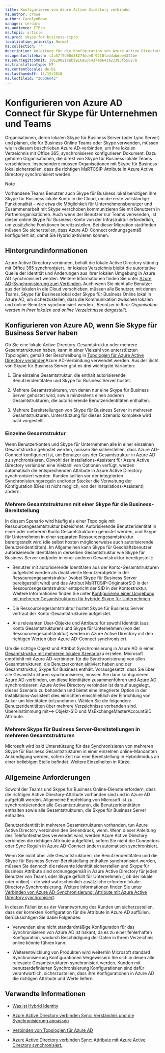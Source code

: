 ```yaml
---
title: Konfigurieren von Azure Active Directory verbinden
ms.author: crowe
author: CarolynRowe
manager: serdars
ms.audience: ITPro
ms.topic: article
ms.prod: skype-for-business-itpro
localization_priority: Normal
ms.collection: ''
description: Anleitung für die Konfiguration von Azure Active Directory verbinden in einer hybridumgebung.
ms.openlocfilehash: c2a57f9b58d88274dde8f9218faddabdee4342be
ms.sourcegitcommit: 30620021ceba916a505437ab641a23393f55827a
ms.translationtype: MT
ms.contentlocale: de-DE
ms.lasthandoff: 11/15/2018
ms.locfileid: "26536042"
---
```

# <a name="configure-azure-ad-connect-for-skype-for-business-and-teams"></a>Konfigurieren von Azure AD Connect für Skype für Unternehmen und Teams 
 
Organisationen, deren lokalen Skype für Business Server (oder Lync Server) und planen, die für Business Online Teams oder Skype verwenden, müssen wie in diesem beschrieben Azure AD-verbinden, um ihre lokalen Verzeichnis mit Office 365, synchronisieren konfigurieren Dokument.  Dazu gehören Organisationen, die direkt von Skype für Business lokale Teams verschieben. Insbesondere müssen Organisationen mit Skype für Business lokal sicherstellen, dass die richtigen MsRTCSIP-Attribute in Azure Active Directory synchronisiert werden. 

> [!NOTE]
> Vorhandene Teams Benutzer auch Skype für Business lokal benötigen ihre Skype für Business lokale Konto in die Cloud, um die erste vollständige Funktionalität – wie etwa die Möglichkeit für Unternehmensbenutzer und Zusammenarbeit mit Skype verschoben kommunizieren Sie mit Benutzern in Partnerorganisationen. Auch wenn der Benutzer nur Teams verwenden, ist dieser online Skype für Business-Konto von der Infrastruktur erforderlich, um zusätzliche Funktionen bereitzustellen.  Bei dieser Migration stattfinden müssen Sie sicherstellen, dass Azure AD-Connect ordnungsgemäß konfiguriert ist, damit Sie Hybrid aktivieren können.
 

## <a name="background-information"></a>Hintergrundinformationen

Azure Active Directory verbinden, behält die lokale Active Directory ständig mit Office 365 synchronisiert.  Ihr lokales Verzeichnis bleibt die autoritative Quelle der Identität und Änderungen aus Ihrer lokalen Umgebung in Azure AD synchronisiert werden. Weitere Informationen finden Sie unter [Azure AD-Synchronisierung zum Verbinden](https://docs.microsoft.com/en-us/azure/active-directory/hybrid/how-to-connect-sync-whatis).  Auch wenn Sie nicht alle Benutzer aus der lokalen in die Cloud verschieben, müssen alle Benutzer, mit denen Teams, Skype für Business lokal oder Skype für Business Online lokal in Azure AD, um sicherzustellen, dass die Kommunikation zwischen lokalen und online-Benutzer synchronisiert werden . *Benutzer in Ihrer Organisation werden in Ihrer lokalen und online Verzeichnisse dargestellt.*


## <a name="configuring-azure-ad-when-you-have-skype-for-business-server"></a>Konfigurieren von Azure AD, wenn Sie Skype für Business Server haben 

Ob Sie eine lokale Active Directory-Gesamtstruktur oder mehrere Gesamtstrukturen haben, kann in einer Vielzahl von unterstützten Topologien, gemäß der Beschreibung in [Topologien für Azure Active Directory verbinden](https://docs.microsoft.com/en-us/azure/active-directory/hybrid/plan-connect-topologies)Azure AD-Verbindung verwendet werden.  Aus der Sicht von Skype für Business Server gibt es drei wichtigste Varianten: 

1. Eine einzelne Gesamtstruktur, die enthält autorisierende Benutzeridentitäten und Skype für Business Server hostet. 

2. Mehrere Gesamtstrukturen, von denen nur eine Skype für Business Server gehostet wird, sowie mindestens einen anderen Gesamtstrukturen, die autorisierende Benutzeridentitäten enthalten. 

3. Mehrere Bereitstellungen von Skype für Business Server in mehreren Gesamtstrukturen. Unterstützung für dieses Szenario komplexe wird bald vorgestellt.

### <a name="single-forest"></a>Einzelne Gesamtstruktur 

Wenn Benutzerkonten und Skype für Unternehmen alle in einer einzelnen Gesamtstruktur gehostet werden, müssen Sie sicherstellen, dass Azure AD-Connect konfiguriert ist, um Benutzer aus der Gesamtstruktur in Azure AD zu synchronisieren.  Obwohl der Installations-Assistent für Azure Active Directory verbinden eine Vielzahl von Optionen verfügt, werden automatisch die entsprechenden Attribute in Azure Active Directory synchronisiert werden. Kunden sollten vor der integrierten Synchronisierungsregeln und/oder Stecker die Verwaltung der Konfiguration (Dies ist nicht möglich, von der Installations-Assistent) ändern.  

### <a name="multiple-forests-with-one-skype-for-business-deployment"></a>Mehrere Gesamtstrukturen mit einer Skype für die Business-Bereitstellung 

In diesem Szenario wird häufig als einer Topologie mit Ressourcengesamtstruktur bezeichnet. Autorisierende Benutzeridentität in einer oder mehreren Konto Gesamtstrukturen gehostet werden, und Skype für Unternehmen in einer separaten Ressourcengesamtstruktur bereitgestellt wird (die selbst hosten möglicherweise auch autorisierende Benutzeridentitäten). Im Allgemeinen kann Skype für Geschäftsbenutzer autorisierende Identitäten in derselben Gesamtstruktur wie Skype für Business Server und/oder in einer anderen Gesamtstruktur bereitgestellt: 

- Benutzer mit autorisierende Identitäten aus der Konto-Gesamtstrukturen aufgelistet werden als deaktivierte Benutzerobjekte in der Ressourcengesamtstruktur (wobei Skype für Business Server bereitgestellt wird) und das Attribut MsRTCSIP-OriginatorSID in der Ressourcengesamtstruktur entspricht der SID in der Kontostruktur. Weitere Informationen finden Sie unter [Konfigurieren einer Umgebung mit mehreren Gesamtstrukturen für hybride Skype für Unternehmen](configure-a-multi-forest-environment-for-hybrid.md).

- Die Ressourcengesamtstruktur hostet Skype für Business Server vertraut der Konto-Gesamtstrukturen aufgelistet.  

- Alle relevanten User-Objekte und Attribute für sowohl Identität (aus Konto Gesamtstrukturen) und Skype für Unternehmen (von der Ressourcengesamtstruktur) werden in Azure Active Directory mit den richtigen Werten über Azure AD-Connect synchronisiert.  

 Um die richtige Objekt und Attribut Synchronisierung in Azure AD in einer [Gesamtstruktur mit mehreren lokalen Szenario](configure-a-multi-forest-environment-for-hybrid.md)zu erzielen, Microsoft empfiehlt mit Azure AD-verbinden für die Synchronisierung von allen Gesamtstrukturen, die Benutzerkonten aktiviert haben und der Gesamtstruktur, Skype für Business enthält.  Vorausgesetzt, dass Sie über alle Gesamtstrukturen synchronisieren, müssen Sie dann konfigurieren Azure AD-verbinden, um diese Identitäten zusammenführen und Azure AD synchronisieren. Azure Active Directory verbinden ist darauf ausgelegt, dieses Szenario zu behandeln und bietet eine integrierte Option in der Installations-Assistent dies einrichten einschließlich der Einrichtung von Anker um Identitäten teilzunehmen.  Wählen Sie die folgenden: Benutzeridentitäten über mehrere Verzeichnisse vorhanden sind. Übereinstimmung mit--> Objekt-SID und MsExchangeMasterAccountSID Attribute.


### <a name="multiple-skype-for-business-server-deployments-in-multiple-forests"></a>Mehrere Skype für Business Server-Bereitstellungen in mehreren Gesamtstrukturen 

Microsoft wird bald Unterstützung für das Synchronisieren von mehreren Skype für Business Gesamtstrukturen in einer einzelnen online-Mandanten Ankündigung werden, sofern Zeit nur eine Bereitstellung in Hybridmodus an einer beliebigen Stelle befindet. Weitere Einzelheiten in Kürze. 

## <a name="general-requirements"></a>Allgemeine Anforderungen 

Sowohl der Teams und Skype für Business Online-Dienste erfordern, dass die richtigen Active Directory-Attribute vorhanden sind und in Azure AD aufgefüllt werden.  Allgemeine Empfehlung von Microsoft ist zu synchronisierenden alle Gesamtstrukturen, die Benutzeridentitäten enthalten sowie alle Gesamtstrukturen, die Skype für Business Server enthalten.

 Benutzeridentität in mehreren Gesamtstrukturen vorhanden, tun Azure Active Directory verbinden den Seriendruck, wenn. Wenn dieser Anleitung des Telefonfestnetzes verwendet wird, werden Azure Active Directory verbinden die richtigen Attribute aufgeführt, sofern Sie nicht die Connectors oder Sync Regeln in Azure AD-Connect ändern automatisch synchronisiert. 
  
Wenn Sie nicht über alle Gesamtstrukturen, die Benutzeridentitäten und die Skype für Business Server-Bereitstellung enthalten synchronisiert werden, müssen Sie dennoch die relevante Identität sicherstellen und Skype für Business Attribute sind ordnungsgemäß in Azure Active Directory für jeden Benutzer von Teams oder Skype gefüllt für Unternehmen (, ob der lokale oder online) – die wird wahrscheinlich zusätzliche erfordern lokale-Directory-Synchronisierung. Weitere Informationen finden Sie unter [Verbinden von Azure AD-Synchronisierung: Attribute mit Azure Active Directory synchronisiert](https://docs.microsoft.com/en-us/azure/active-directory/hybrid/reference-connect-sync-attributes-synchronized).

In diesen Fällen ist es der Verantwortung des Kunden um sicherzustellen, dass der korrekten Konfiguration für die Attribute in Azure AD auffüllen. Berücksichtigen Sie dabei Folgendes: 

- Verwenden eine nicht standardmäßige Konfiguration für das Synchronisieren von Azure AD ist riskant, da es zu einer fehlerhaften Konfiguration, wodurch Beschädigung der Daten in Ihrem Verzeichnis online könnte führen kann.

- Weiterentwicklung von Produkten wird weiterhin Microsoft standard Synchronisierung Konfigurationen Vergewissern Sie sich in denen alle relevante Gesamtstrukturen synchronisiert werden. Kunden mit benutzerdefinierten Synchronisierung Konfigurationen sind dafür verantwortlich, sicherzustellen, dass ihre Konfigurationen in Azure AD die richtigen Attribute und Werte liefern. 

## <a name="related-information"></a>Verwandte Informationen

- [Was ist Hybrid Identity](https://docs.microsoft.com/en-us/azure/active-directory/hybrid/whatis-hybrid-identity?toc=%2Fen-us%2Fazure%2Factive-directory%2Fhybrid%2FTOC.json&bc=%2Fen-us%2Fazure%2Fbread%2Ftoc.json)

- [Azure Active Directory verbinden Sync: Verständnis und die Synchronisierung anpassen](https://docs.microsoft.com/en-us/azure/active-directory/hybrid/how-to-connect-sync-whatis)

- [Verbinden von Topologien für Azure AD](https://docs.microsoft.com/en-us/azure/active-directory/hybrid/plan-connect-topologies)

- [Azure Active Directory verbinden Sync: Attribute mit Azure Active Directory synchronisiert.](https://docs.microsoft.com/en-us/azure/active-directory/hybrid/reference-connect-sync-attributes-synchronized)
